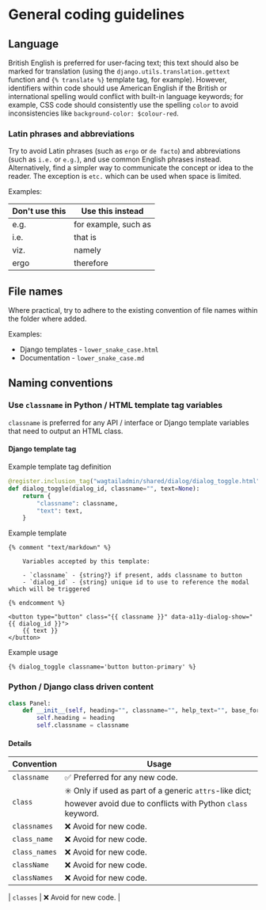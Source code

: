 # General coding guidelines

## Language

British English is preferred for user-facing text; this text should also be marked for translation (using the `django.utils.translation.gettext` function and `{% translate %}` template tag, for example). However, identifiers within code should use American English if the British or international spelling would conflict with built-in language keywords; for example, CSS code should consistently use the spelling `color` to avoid inconsistencies like `background-color: $colour-red`.

### Latin phrases and abbreviations

Try to avoid Latin phrases (such as `ergo` or `de facto`) and abbreviations (such as `i.e.` or `e.g.`), and use common English phrases instead. Alternatively, find a simpler way to communicate the concept or idea to the reader. The exception is `etc.` which can be used when space is limited.

Examples:

| Don't use this | Use this instead     |
| -------------- | -------------------- |
| e.g.           | for example, such as |
| i.e.           | that is              |
| viz.           | namely               |
| ergo           | therefore            |

## File names

Where practical, try to adhere to the existing convention of file names within the folder where added.

Examples:

-   Django templates - `lower_snake_case.html`
-   Documentation - `lower_snake_case.md`

## Naming conventions

### Use `classname` in Python / HTML template tag variables

`classname` is preferred for any API / interface or Django template variables that need to output an HTML class.

#### Django template tag

Example template tag definition

```python
@register.inclusion_tag("wagtailadmin/shared/dialog/dialog_toggle.html")
def dialog_toggle(dialog_id, classname="", text=None):
    return {
        "classname": classname,
        "text": text,
    }
```

Example template

```html+django
{% comment "text/markdown" %}

    Variables accepted by this template:

    - `classname` - {string?} if present, adds classname to button
    - `dialog_id` - {string} unique id to use to reference the modal which will be triggered

{% endcomment %}

<button type="button" class="{{ classname }}" data-a11y-dialog-show="{{ dialog_id }}">
    {{ text }}
</button>
```

Example usage

```html+django
{% dialog_toggle classname='button button-primary' %}
```

### Python / Django class driven content

```python
class Panel:
    def __init__(self, heading="", classname="", help_text="", base_form_class=None):
        self.heading = heading
        self.classname = classname
```

#### Details

| Convention    | Usage                                                                                                               |
| ------------- | ------------------------------------------------------------------------------------------------------------------- |
| `classname`   | ✅ Preferred for any new code.                                                                                      |
| `class`       | ✳️ Only if used as part of a generic `attrs`-like dict; however avoid due to conflicts with Python `class` keyword. |
| `classnames`  | ❌ Avoid for new code.                                                                                              |
| `class_name`  | ❌ Avoid for new code.                                                                                              |
| `class_names` | ❌ Avoid for new code.                                                                                              |
| `className`   | ❌ Avoid for new code.                                                                                              |
| `classNames`  | ❌ Avoid for new code.                                                                                              |

| `classes`     | ❌ Avoid for new code.                                                                                              |

